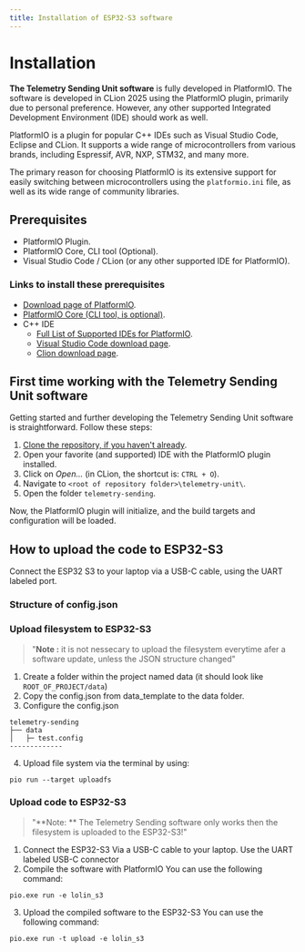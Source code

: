 ```yaml
---
title: Installation of ESP32-S3 software
---
```



# Installation

**The Telemetry Sending Unit software** is fully developed in PlatformIO. The software is developed in CLion 2025 using the PlatformIO plugin, primarily due to personal preference. However, any other supported Integrated Development Environment (IDE) should work as well.

PlatformIO is a plugin for popular C++ IDEs such as Visual Studio Code, Eclipse and CLion. It supports a wide range of microcontrollers from various brands, including Espressif, AVR, NXP, STM32, and many more.

The primary reason for choosing PlatformIO is its extensive support for easily switching between microcontrollers using the `platformio.ini` file, as well as its wide range of community libraries.


## Prerequisites

- PlatformIO Plugin.
- PlatformIO Core, CLI tool (Optional).
- Visual Studio Code / CLion (or any other supported IDE for PlatformIO).


### Links to install these prerequisites

- [Download page of PlatformIO](https://platformio.org/).
- [PlatformIO Core (CLI tool, is optional)](https://docs.platformio.org/en/latest/core/index.html).
- C++ IDE
    - [Full List of Supported IDEs for PlatformIO](https://platformio.org/install/integration).
    - [Visual Studio Code download page](https://code.visualstudio.com/).
    - [Clion download page](https://www.jetbrains.com/clion/).


## First time working with the Telemetry Sending Unit software

Getting started and further developing the Telemetry Sending Unit software is straightforward. Follow these steps:

1. [Clone the repository, if you haven't already](https://gitlab.com/hydromotive/2425-acquistionmodule-dev).
2. Open your favorite (and supported) IDE with the PlatformIO plugin installed.
3. Click on _Open..._ (in CLion, the shortcut is: `CTRL + O`).
4. Navigate to `<root of repository folder>\telemetry-unit\`.
5. Open the folder `telemetry-sending`.

Now, the PlatformIO plugin will initialize, and the build targets and configuration will be loaded.

## How to upload the code to ESP32-S3

Connect the ESP32 S3 to your laptop via a USB-C cable, using the UART labeled port.

### Structure of config.json


### Upload filesystem to ESP32-S3

> "**Note :** it is not nessecary to upload the filesystem everytime afer a software update, unless the JSON structure changed" 

1. Create a folder within the project named data (it should look like `ROOT_OF_PROJECT/data`)
2. Copy the config.json from data_template to the data folder.
3. Configure the config.json

```
telemetry-sending
├── data
│   ├─ test.config
-------------
```

4. Upload file system via the terminal by using:
```
pio run --target uploadfs
```


### Upload code to ESP32-S3

> "**Note: ** The Telemetry Sending software only works then the filesystem is uploaded to the ESP32-S3!"

1. Connect the ESP32-S3 Via a USB-C cable to your laptop. Use the UART labeled USB-C connector
2. Compile the software with PlatformIO
You can use the following command:

```
pio.exe run -e lolin_s3
```

3. Upload the compiled software to the ESP32-S3
   You can use the following command:

```
pio.exe run -t upload -e lolin_s3
```
